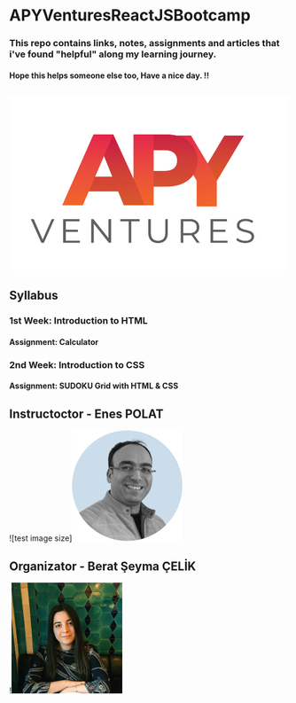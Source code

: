 # APYVenturesReactJSBootcamp


### This repo contains links, notes, assignments and articles that i've found "helpful" along my learning journey.
#### Hope this helps someone else too, Have a nice day. !!

##
![alt text](https://github.com/JosephWesleyanW/APYVenturesReactJSBootcamp/blob/main/img/apy_ventures.png)
##

## Syllabus
### 1st Week: Introduction to HTML
#### Assignment: Calculator
### 2nd Week: Introduction to CSS
#### Assignment: SUDOKU Grid with HTML & CSS



## Instructoctor - Enes POLAT
![test image size]<img src="https://github.com/JosephWesleyanW/APYVenturesReactJSBootcamp/blob/main/img/1640611682019.jpg" width="200" height="200">

## Organizator - Berat Şeyma ÇELİK
!<img src="https://github.com/JosephWesleyanW/APYVenturesReactJSBootcamp/blob/main/img/1648202432703.jpg" width="200" height="200">
